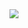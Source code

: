 <img align="right" src="https://github-readme-stats.vercel.app/api?username=eskabetxe&show_icons=true&include_all_commits=true&hide_border=true" />
<!--
**eskabetxe/eskabetxe** is a ✨ _special_ ✨ repository because its `README.md` (this file) appears on your GitHub profile.

Here are some ideas to get you started:

- 🔭 I’m currently working on ...
- 🌱 I’m currently learning ...
- 👯 I’m looking to collaborate on ...
- 🤔 I’m looking for help with ...
- 💬 Ask me about ...
- 📫 How to reach me: ...
- 😄 Pronouns: ...
- ⚡ Fun fact: ...
-->
